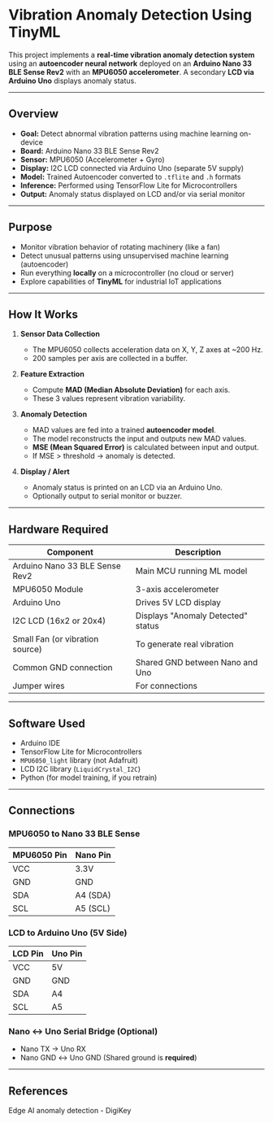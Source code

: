 # Vibration Anomaly Detection Using TinyML

This project implements a **real-time vibration anomaly detection system** using an **autoencoder neural network** deployed on an **Arduino Nano 33 BLE Sense Rev2** with an **MPU6050 accelerometer**. A secondary **LCD via Arduino Uno** displays anomaly status.

---

## Overview

- **Goal:** Detect abnormal vibration patterns using machine learning on-device
- **Board:** Arduino Nano 33 BLE Sense Rev2
- **Sensor:** MPU6050 (Accelerometer + Gyro)
- **Display:** I2C LCD connected via Arduino Uno (separate 5V supply)
- **Model:** Trained Autoencoder converted to `.tflite` and `.h` formats
- **Inference:** Performed using TensorFlow Lite for Microcontrollers
- **Output:** Anomaly status displayed on LCD and/or via serial monitor

---

## Purpose

- Monitor vibration behavior of rotating machinery (like a fan)
- Detect unusual patterns using unsupervised machine learning (autoencoder)
- Run everything **locally** on a microcontroller (no cloud or server)
- Explore capabilities of **TinyML** for industrial IoT applications

---

## How It Works

1. **Sensor Data Collection**
   - The MPU6050 collects acceleration data on X, Y, Z axes at ~200 Hz.
   - 200 samples per axis are collected in a buffer.

2. **Feature Extraction**
   - Compute **MAD (Median Absolute Deviation)** for each axis.
   - These 3 values represent vibration variability.

3. **Anomaly Detection**
   - MAD values are fed into a trained **autoencoder model**.
   - The model reconstructs the input and outputs new MAD values.
   - **MSE (Mean Squared Error)** is calculated between input and output.
   - If MSE > threshold → anomaly is detected.

4. **Display / Alert**
   - Anomaly status is printed on an LCD via an Arduino Uno.
   - Optionally output to serial monitor or buzzer.

---

## Hardware Required

| Component               | Description                          |
|-------------------------|--------------------------------------|
| Arduino Nano 33 BLE Sense Rev2 | Main MCU running ML model        |
| MPU6050 Module          | 3-axis accelerometer                 |
| Arduino Uno             | Drives 5V LCD display                |
| I2C LCD (16x2 or 20x4)  | Displays "Anomaly Detected" status  |
| Small Fan (or vibration source) | To generate real vibration      |
| Common GND connection   | Shared GND between Nano and Uno      |
| Jumper wires            | For connections                      |

---

## Software Used

- Arduino IDE
- TensorFlow Lite for Microcontrollers
- `MPU6050_light` library (not Adafruit)
- LCD I2C library (`LiquidCrystal_I2C`)
- Python (for model training, if you retrain)

---

## Connections

### MPU6050 to Nano 33 BLE Sense
| MPU6050 Pin | Nano Pin     |
|-------------|--------------|
| VCC         | 3.3V         |
| GND         | GND          |
| SDA         | A4 (SDA)     |
| SCL         | A5 (SCL)     |

### LCD to Arduino Uno (5V Side)
| LCD Pin | Uno Pin    |
|---------|------------|
| VCC     | 5V         |
| GND     | GND        |
| SDA     | A4         |
| SCL     | A5         |

### Nano ↔ Uno Serial Bridge (Optional)
- Nano TX → Uno RX
- Nano GND ↔ Uno GND (Shared ground is **required**)

---

## References
Edge AI anomaly detection - DigiKey
